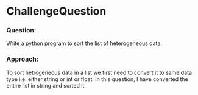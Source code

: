 # ChallengeQuestion
### Question:
Write a python program to sort the list of heterogeneous data.
### Approach:
To sort hetrogeneous data in a list we first need to convert it to same data type i.e. either string or int or float. 
In this question, I have converted the entire list in string and sorted it.
